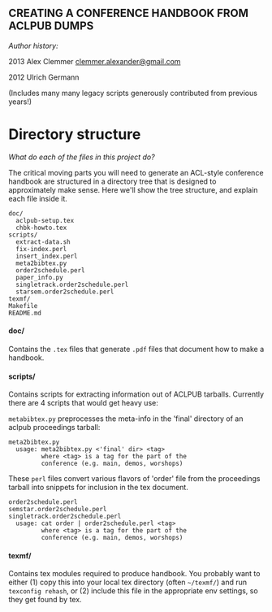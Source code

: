 ## CREATING A CONFERENCE HANDBOOK FROM ACLPUB DUMPS

*Author history:*

2013 Alex Clemmer <clemmer.alexander@gmail.com>

2012 Ulrich Germann

(Includes many many legacy scripts generously contributed from previous years!)

# Directory structure
*What do each of the files in this project do?*

The critical moving parts you will need to generate an ACL-style conference handbook are structured in a directory tree that is designed to approximately make sense. Here we'll show the tree structure, and explain each file inside it.

    doc/
      aclpub-setup.tex
      chbk-howto.tex
    scripts/
      extract-data.sh
      fix-index.perl
      insert_index.perl
      meta2bibtex.py
      order2schedule.perl
      paper_info.py
      singletrack.order2schedule.perl
      starsem.order2schedule.perl
    texmf/
    Makefile
    README.md

#### doc/
Contains the `.tex` files that generate `.pdf` files that document how to make a handbook.

#### scripts/
Contains scripts for extracting information out of ACLPUB tarballs. Currently there are 4 scripts that would get heavy use:

`metabibtex.py` preprocesses the meta-info in the 'final' directory of an aclpub proceedings tarball:

    meta2bibtex.py
	  usage: meta2bibtex.py <'final' dir> <tag>
             where <tag> is a tag for the part of the
             conference (e.g. main, demos, worshops)

These `perl` files convert various flavors of 'order' file from the proceedings tarball into snippets for inclusion in the tex document.

    order2schedule.perl
	semstar.order2schedule.perl
	singletrack.order2schedule.perl
	  usage: cat order | order2schedule.perl <tag>
             where <tag> is a tag for the part of the
             conference (e.g. main, demos, worshops)


#### texmf/
Contains tex modules required to produce handbook. You probably want to either (1) copy this into your local tex directory (often `~/texmf/`) and run `texconfig rehash`, or (2) include this file in the appropriate env settings, so they get found by tex.



